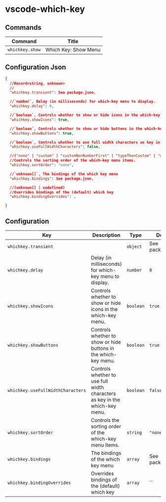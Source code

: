 # vscode-which-key

## Commands

| Command         | Title                |
| --------------- | -------------------- |
| `whichkey.show` | Which Key: Show Menu |

## Configuration Json

```json
{
  //Record<string, unknown>
  //
  "whichkey.transient": See package.json,

  //`number`, Delay (in milliseconds) for which-key menu to display. 
  "whichkey.delay": 0,

  //`boolean`, Controls whether to show or hide icons in the which-key menu. 
  "whichkey.showIcons": true,

  //`boolean`, Controls whether to show or hide buttons in the which-key menu. 
  "whichkey.showButtons": true,

  //`boolean`, Controls whether to use full width characters as key in the which-key menu. 
  "whichkey.useFullWidthCharacters": false,

  //("none" | "custom" | "customNonNumberFirst" | "typeThenCustom" | "alphabetically" | "nonNumberFirst")
  //Controls the sorting order of the which-key menu items.
  "whichkey.sortOrder": "none",

  //`unknown[]`, The bindings of the which key menu 
  "whichkey.bindings": See package.json,

  //(unknown[] | undefined)
  //Overrides bindings of the (default) which key
  "whichkey.bindingOverrides": ,

}
```

## Configuration

| Key                               | Description                                                                 | Type      | Default          |
| --------------------------------- | --------------------------------------------------------------------------- | --------- | ---------------- |
| `whichkey.transient`              |                                                                             | `object`  | See package.json |
| `whichkey.delay`                  | Delay (in milliseconds) for which-key menu to display.                      | `number`  | `0`              |
| `whichkey.showIcons`              | Controls whether to show or hide icons in the which-key menu.               | `boolean` | `true`           |
| `whichkey.showButtons`            | Controls whether to show or hide buttons in the which-key menu.             | `boolean` | `true`           |
| `whichkey.useFullWidthCharacters` | Controls whether to use full width characters as key in the which-key menu. | `boolean` | `false`          |
| `whichkey.sortOrder`              | Controls the sorting order of the which-key menu items.                     | `string`  | `"none"`         |
| `whichkey.bindings`               | The bindings of the which key menu                                          | `array`   | See package.json |
| `whichkey.bindingOverrides`       | Overrides bindings of the (default) which key                               | `array`   | ``               |